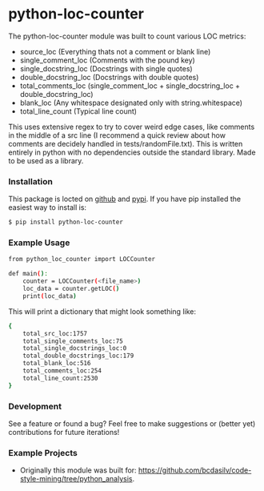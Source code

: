 # python-loc-counter

The python-loc-counter module was built to count various LOC metrics:
- source_loc (Everything thats not a comment or blank line)
- single_comment_loc (Comments with the pound key)
- single_docstring_loc (Docstrings with single quotes)
- double_docstring_loc (Docstrings with double quotes)
- total_comments_loc (single_comment_loc + single_docstring_loc + double_docstring_loc)
- blank_loc (Any whitespace designated only with string.whitespace)
- total_line_count (Typical line count)

This uses extensive regex to try to cover weird edge cases, like comments in the middle of a src line (I recommend a quick review about how comments are decidely handled in tests/randomFile.txt). This is written entirely in python with no dependencies outside the standard library. Made to be used as a library.

### Installation
This package is locted on [github](https://github.com/BryceV/python_loc_counter) and [pypi](https://pypi.org/project/python-loc-counter/). If you have pip installed the easiest way to install is:

```sh
$ pip install python-loc-counter
```

### Example Usage

```sh
from python_loc_counter import LOCCounter

def main():
    counter = LOCCounter(<file_name>)
    loc_data = counter.getLOC()
    print(loc_data)
```

This will print a dictionary that might look something like:
```sh
{
    total_src_loc:1757
    total_single_comments_loc:75
    total_single_docstrings_loc:0
    total_double_docstrings_loc:179
    total_blank_loc:516
    total_comments_loc:254
    total_line_count:2530
}
```

### Development
See a feature or found a bug? Feel free to make suggestions or (better yet) contributions for future iterations!
   
### Example Projects
- Originally this module was built for: https://github.com/bcdasilv/code-style-mining/tree/python_analysis.
